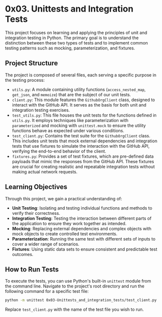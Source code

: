 # 0x03. Unittests and Integration Tests

This project focuses on learning and applying the principles of unit and integration testing in Python. The primary goal is to understand the distinction between these two types of tests and to implement common testing patterns such as mocking, parameterization, and fixtures.

## Project Structure

The project is composed of several files, each serving a specific purpose in the testing process:

*   `utils.py`: A module containing utility functions (`access_nested_map`, `get_json`, and `memoize`) that are the subject of our unit tests.
*   `client.py`: This module features the `GithubOrgClient` class, designed to interact with the GitHub API. It serves as the basis for both unit and integration testing exercises.
*   `test_utils.py`: This file houses the unit tests for the functions defined in `utils.py`. It employs techniques like parameterization with `parameterized` and mocking with `unittest.mock` to ensure the utility functions behave as expected under various conditions.
*   `test_client.py`: Contains the test suite for the `GithubOrgClient` class. This includes unit tests that mock external dependencies and integration tests that use fixtures to simulate the interaction with the GitHub API, verifying the end-to-end behavior of the client.
*   `fixtures.py`: Provides a set of test fixtures, which are pre-defined data payloads that mimic the responses from the GitHub API. These fixtures are crucial for creating realistic and repeatable integration tests without making actual network requests.

## Learning Objectives

Through this project, we gain a practical understanding of:

*   **Unit Testing**: Isolating and testing individual functions and methods to verify their correctness.
*   **Integration Testing**: Testing the interaction between different parts of the application to ensure they work together as intended.
*   **Mocking**: Replacing external dependencies and complex objects with mock objects to create controlled test environments.
*   **Parameterization**: Running the same test with different sets of inputs to cover a wider range of scenarios.
*   **Fixtures**: Using static data sets to ensure consistent and predictable test outcomes.

## How to Run Tests

To execute the tests, you can use Python's built-in `unittest` module from the command line. Navigate to the project's root directory and run the following command for a specific test file:

```bash
python -m unittest 0x03-Unittests_and_integration_tests/test_client.py
```

Replace `test_client.py` with the name of the test file you wish to run.
